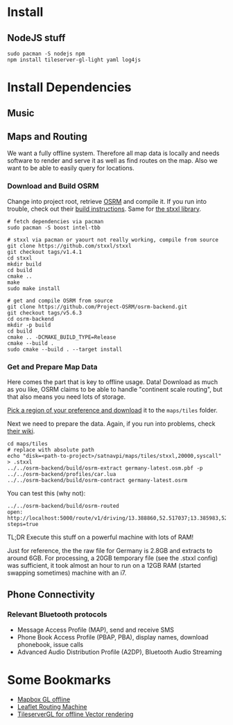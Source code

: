 
# Install

## NodeJS stuff

```
sudo pacman -S nodejs npm
npm install tileserver-gl-light yaml log4js

```

# Install Dependencies

## Music

## Maps and Routing
We want a fully offline system.
Therefore all map data is locally and needs software to render and serve it as well as find routes on the map.
Also we want to be able to easily query for locations.

### Download and Build OSRM

Change into project root, retrieve [OSRM](http://project-osrm.org/) and compile it.
If you run into trouble, check out their [build instructions](https://github.com/Project-OSRM/osrm-backend/wiki/Building-OSRM).
Same for [the stxxl library](https://github.com/stxxl/stxxl/).

```
# fetch dependencies via pacman
sudo pacman -S boost intel-tbb

# stxxl via pacman or yaourt not really working, compile from source
git clone https://github.com/stxxl/stxxl
git checkout tags/v1.4.1
cd stxxl
mkdir build
cd build
cmake ..
make
sudo make install

# get and compile OSRM from source
git clone https://github.com/Project-OSRM/osrm-backend.git
git checkout tags/v5.6.3
cd osrm-backend
mkdir -p build
cd build
cmake .. -DCMAKE_BUILD_TYPE=Release
cmake --build .
sudo cmake --build . --target install
```

### Get and Prepare Map Data
Here comes the part that is key to offline usage. Data!
Download as much as you like, OSRM claims to be able to handle "continent scale routing", but that also means you need lots of storage.

[Pick a region of your preference and download](http://download.geofabrik.de/) it to the `maps/tiles` folder. 

Next we need to prepare the data. Again, if you run into problems, check [their wiki](https://github.com/Project-OSRM/osrm-backend/wiki/Running-OSRM).
```
cd maps/tiles
# replace with absolute path
echo "disk=<path-to-project>/satnavpi/maps/tiles/stxxl,20000,syscall" > .stxxl
../../osrm-backend/build/osrm-extract germany-latest.osm.pbf -p ../../osrm-backend/profiles/car.lua
../../osrm-backend/build/osrm-contract germany-latest.osrm
```

You can test this (why not):
```
../../osrm-backend/build/osrm-routed
open: http://localhost:5000/route/v1/driving/13.388860,52.517037;13.385983,52.496891?steps=true
```

TL;DR Execute this stuff on a powerful machine with lots of RAM!

Just for reference, the the raw file for Germany is 2.8GB and extracts to around 6GB.
For processing, a 20GB temporary file (see the .stxxl config) was sufficient, it took almost an hour to run on a 12GB RAM (started swapping sometimes) machine with an i7.

## Phone Connectivity

### Relevant Bluetooth protocols
- Message Access Profile (MAP), send and receive SMS
- Phone Book Access Profile (PBAP, PBA), display names, download phonebook, issue calls
- Advanced Audio Distribution Profile (A2DP), Bluetooth Audio Streaming

# Some Bookmarks
- [Mapbox GL offline](https://www.mapbox.com/blog/vector-tiles/)
- [Leaflet Routing Machine](http://www.liedman.net/leaflet-routing-machine/)
- [TileserverGL for offline Vector rendering](https://github.com/klokantech/tileserver-gl)
